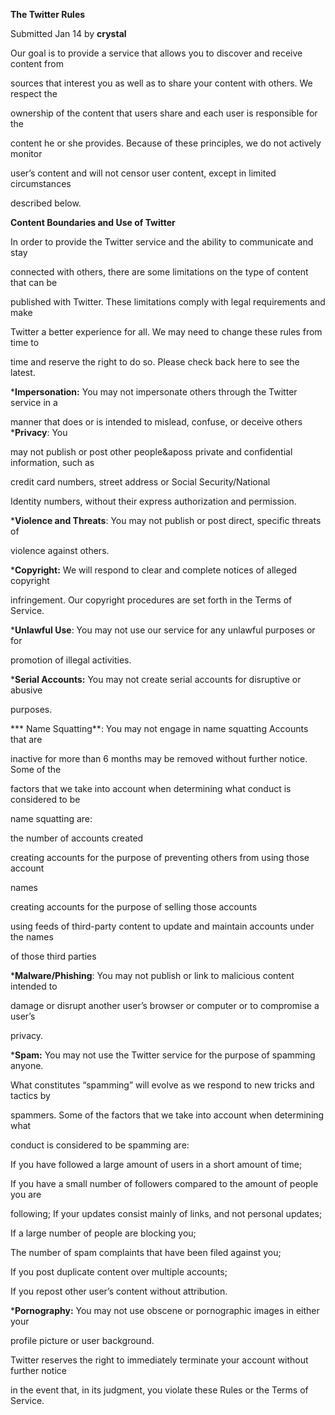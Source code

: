 **The Twitter Rules**  

Submitted Jan 14 by **crystal**  

Our goal is to provide a service that allows you to discover and receive content from 

sources that interest you as well as to share your content with others. We respect the 

ownership of the content that users share and each user is responsible for the 

content he or she provides. Because of these principles, we do not actively monitor 

user’s content and will not censor user content, except in limited circumstances 

described below.  

**Content Boundaries and Use of Twitter**  

In order to provide the Twitter service and the ability to communicate and stay 

connected with others, there are some limitations on the type of content that can be 

published with Twitter. These limitations comply with legal requirements and make 

Twitter a better experience for all. We may need to change these rules from time to 

time and reserve the right to do so. Please check back here to see the latest.  

***Impersonation:** You may not impersonate others through the Twitter service in a 

manner that does or is intended to mislead, confuse, or deceive others ***Privacy**: You 

may not publish or post other people&aposs private and confidential information, such as 

credit card numbers, street address or Social Security/National  

Identity numbers, without their express authorization and permission.  

***Violence and Threats**: You may not publish or post direct, specific threats of 

violence against others.  

***Copyright:** We will respond to clear and complete notices of alleged copyright 

infringement. Our copyright procedures are set forth in the Terms of Service.  

***Unlawful Use**: You may not use our service for any unlawful purposes or for 

promotion of illegal activities.  

***Serial Accounts:** You may not create serial accounts for disruptive or abusive 

purposes.  

*** Name Squatting**: You may not engage in name squatting Accounts that are 

inactive for more than 6 months may be removed without further notice. Some of the 

factors that we take into account when determining what conduct is considered to be 

name squatting are:  

the number of accounts created 

creating accounts for the purpose of preventing others from using those account 

names 

creating accounts for the purpose of selling those accounts 

using feeds of third-party content to update and maintain accounts under the names 

of those third parties  

***Malware/Phishing**: You may not publish or link to malicious content intended to 

damage or disrupt another user’s browser or computer or to compromise a user’s 

privacy.  

***Spam:** You may not use the Twitter service for the purpose of spamming anyone. 

What constitutes “spamming” will evolve as we respond to new tricks and tactics by 

spammers. Some of the factors that we take into account when determining what 

conduct is considered to be spamming are:  

If you have followed a large amount of users in a short amount of time; 

If you have a small number of followers compared to the amount of people you are 

following; If your updates consist mainly of links, and not personal updates; 

If a large number of people are blocking you; 

The number of spam complaints that have been filed against you; 

If you post duplicate content over multiple accounts; 

If you repost other user’s content without attribution.  

***Pornography:** You may not use obscene or pornographic images in either your 

profile picture or user background.  

Twitter reserves the right to immediately terminate your account without further notice 

in the event that, in its judgment, you violate these Rules or the Terms of Service.  

 

